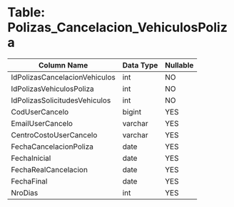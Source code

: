 # Table: Polizas_Cancelacion_VehiculosPoliza

| Column Name | Data Type | Nullable |
|-------------|-----------|----------|
| IdPolizasCancelacionVehiculos | int | NO |
| IdPolizasVehiculosPoliza | int | NO |
| IdPolizasSolicitudesVehiculos | int | NO |
| CodUserCancelo | bigint | YES |
| EmailUserCancelo | varchar | YES |
| CentroCostoUserCancelo | varchar | YES |
| FechaCancelacionPoliza | date | YES |
| FechaInicial | date | YES |
| FechaRealCancelacion | date | YES |
| FechaFinal | date | YES |
| NroDias | int | YES |

